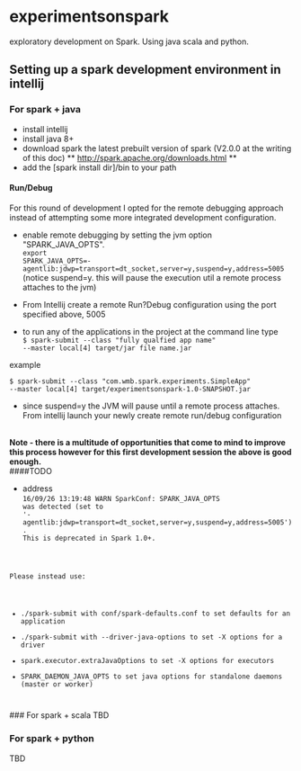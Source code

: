 # experimentsonspark
exploratory development on Spark. Using java scala and python.

## Setting up a spark development environment in intellij

### For spark + java
* install intellij
* install java 8+
* download spark the latest prebuilt version of spark (V2.0.0 at the writing of this doc)
** http://spark.apache.org/downloads.html **
* add the [spark install dir]/bin to your path

#### Run/Debug
For this round of development I opted for the remote debugging approach instead of attempting some 
more integrated development configuration. 

* enable remote debugging by setting the jvm option "SPARK_JAVA_OPTS". <br>
<code>export SPARK_JAVA_OPTS=-agentlib:jdwp=transport=dt_socket,server=y,suspend=y,address=5005</code>
<br>(notice suspend=y. this will pause the execution util a remote process attaches to the jvm)

* From Intellij create a remote Run?Debug configuration using the port specified above, 5005
* to run any of the applications in the project at the command line type <br>
<code>$ spark-submit --class "fully qualfied app name"  --master local[4] target/jar file name.jar</code> <br>

example<br>

<code>$ spark-submit --class "com.wmb.spark.experiments.SimpleApp"  --master local[4] target/experimentsonspark-1.0-SNAPSHOT.jar</code>

* since suspend=y the JVM will pause until a remote process attaches. From intellij launch your newly create remote run/debug configuration

<br><b>Note - there is a multitude of opportunities that come to mind to improve this process however for this first development session the above is good enough.</b>
<br>
####TODO
* address<br>
<code>16/09/26 13:19:48 WARN SparkConf: 
SPARK_JAVA_OPTS was detected (set to '-agentlib:jdwp=transport=dt_socket,server=y,suspend=y,address=5005').
This is deprecated in Spark 1.0+.

Please instead use:
 - ./spark-submit with conf/spark-defaults.conf to set defaults for an application
 - ./spark-submit with --driver-java-options to set -X options for a driver
 - spark.executor.extraJavaOptions to set -X options for executors
 - SPARK_DAEMON_JAVA_OPTS to set java options for standalone daemons (master or worker)
</code>
### For spark + scala
TBD

### For spark + python
TBD

